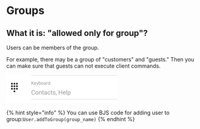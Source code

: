 # Groups

## What it is: "allowed only for group"?

Users can be members of the group. 

For example, there may be a group of "customers" and "guests." Then you can make sure that guests can not execute client commands.

![Group can be modified on command editing](../.gitbook/assets/image%20%2835%29.png)

{% hint style="info" %}
You can use BJS code for adding user to group:`User.addToGroup(group_name)` 
{% endhint %}







